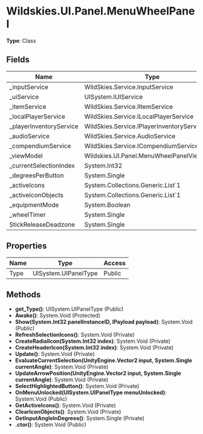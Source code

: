 ﻿# Wildskies.UI.Panel.MenuWheelPanel

**Type**: Class

## Fields

| Name | Type | Access |
|------|------|--------|
| _inputService | WildSkies.Service.InputService | Private |
| _uiService | UISystem.IUIService | Private |
| _itemService | WildSkies.Service.IItemService | Private |
| _localPlayerService | WildSkies.Service.ILocalPlayerService | Private |
| _playerInventoryService | WildSkies.Service.IPlayerInventoryService | Private |
| _audioService | WildSkies.Service.AudioService | Private |
| _compendiumService | WildSkies.Service.ICompendiumService | Private |
| _viewModel | Wildskies.UI.Panel.MenuWheelPanelViewModel | Private |
| _currentSelectionIndex | System.Int32 | Private |
| _degreesPerButton | System.Single | Private |
| _activeIcons | System.Collections.Generic.List`1<SelectionData> | Private |
| _activeIconObjects | System.Collections.Generic.List`1<MenuWheelIcon> | Private |
| _equipmentMode | System.Boolean | Private |
| _wheelTimer | System.Single | Private |
| StickReleaseDeadzone | System.Single | Private |

## Properties

| Name | Type | Access |
|------|------|--------|
| Type | UISystem.UIPanelType | Public |

## Methods

- **get_Type()**: UISystem.UIPanelType (Public)
- **Awake()**: System.Void (Protected)
- **Show(System.Int32 panelInstanceID, IPayload payload)**: System.Void (Public)
- **RefreshSelectionIcons()**: System.Void (Private)
- **CreateRadialIcon(System.Int32 index)**: System.Void (Private)
- **CreateHeaderIcon(System.Int32 index)**: System.Void (Private)
- **Update()**: System.Void (Private)
- **EvaluateCurrentSelection(UnityEngine.Vector2 input, System.Single currentAngle)**: System.Void (Private)
- **UpdateArrowPosition(UnityEngine.Vector2 input, System.Single currentAngle)**: System.Void (Private)
- **SelectHighlightedButton()**: System.Void (Private)
- **OnMenuUnlocked(UISystem.UIPanelType menuUnlocked)**: System.Void (Public)
- **GetActiveIcons()**: System.Void (Private)
- **ClearIconObjects()**: System.Void (Private)
- **GetInputAngleInDegrees()**: System.Single (Private)
- **.ctor()**: System.Void (Public)

